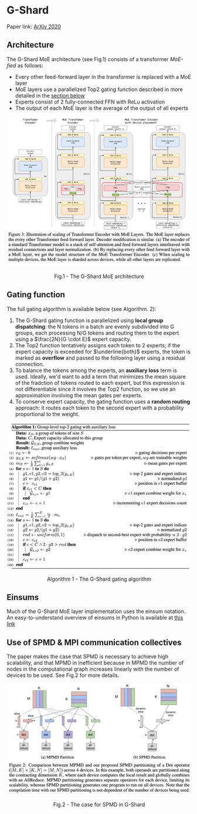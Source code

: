 # G-Shard
Paper link: [ArXiv 2020](https://arxiv.org/abs/2006.16668)

## Architecture
The G-Shard MoE architecture (see Fig.1) consists of a transformer _MoE-fied_ as follows:

* Every other feed-forward layer in the transformer is replaced with a MoE layer
* MoE layers use a parallelized Top2 gating function described in more detailed in the [section below](#gating-function)
* Experts consist of 2 fully-connected FFN with ReLu activation
* The output of each MoE layer is the average of the output of all experts

<p align = "center">
<img src="./figures/g_shard_architecture.png">
</p>
<p align = "center">
Fig.1 - The G-Shard MoE architecture
</p>


## Gating function
The full gating algorithm is available below (see Algorithm. 2):

1. The G-Shard gating function is parallelized using **local group dispatching**: the N tokens in a batch are evenly subdivided into G groups, each processing N/G tokens and routing them to the expert using a $\frac{2N}{G \cdot E}$ expert capacity. 
2. The Top2 function tentatively assigns each token to 2 experts; if the expert capacity is exceeded for $\underline{both}$ experts, the token is marked as **overflow** and passed to the following layer using a residual connection. 
3. To balance the tokens among the experts, an **auxiliary loss** term is used. Ideally, we'd want to add a term that minimizes the mean square of the fradction of tokens routed to each expert, but this expression is not differentiable since it involves the Top2 function, so we use an approximation involving the mean gates per experts.
4. To conserve expert capacity, the gating function uses a **random routing** approach: it routes each token to the second expert with a probability proportional to the weight. 

<p align = "center">
<img src="./figures/g_shard_alg_1.png">
</p>
<p align = "center">
Algorithm 1 - The G-Shard gating algorithm
</p>


## Einsums
Much of the G-Shard MoE layer implementation uses the einsum notation. An easy-to-understand overview of einsums in Python is available at [this link](https://ajcr.net/Basic-guide-to-einsum/)

## Use of SPMD & MPI communication collectives
The paper makes the case that SPMD is necessary to achieve high scalability, and that MPMD in inefficient because in MPMD the number of nodes in the computational graph increases linearly with the number of devices to be used. See Fig.2 for more details.

<p align = "center">
<img src="./figures/g_shard_SPMD.png">
</p>
<p align = "center">
Fig.2 - The case for SPMD in G-Shard
</p>
